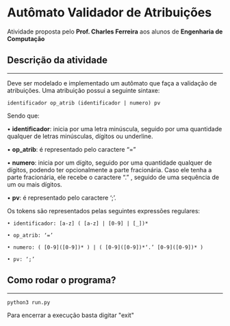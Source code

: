 # Autômato Validador de Atribuições

Atividade proposta pelo **Prof. Charles Ferreira** aos alunos de **Engenharia de Computação**

## **Descrição da atividade**
---

Deve ser modelado e implementado um autômato que faça a validação de atribuições. Uma
atribuição possui a seguinte sintaxe:

```
identificador op_atrib (identificador | numero) pv
```
Sendo que:

• **identificador**: inicia por uma letra minúscula, seguido por uma quantidade qualquer de
letras minúsculas, dígitos ou underline.

• **op_atrib**: é representado pelo caractere “=”

• **numero**: inicia por um dígito, seguido por uma quantidade qualquer de dígitos, podendo ter opcionalmente a parte fracionária. Caso ele tenha a parte fracionária, ele recebe o
caractere “.” , seguido de uma sequência de um ou mais dígitos.

• **pv**: é representado pelo caractere ‘;’.

Os tokens são representados pelas seguintes expressões regulares:

```
• identificador: [a-z] ( [a-z] | [0-9] | [_])*
```
```
• op_atrib: ‘=’
```
```
• numero: ( [0-9]([0-9])* ) | ( [0-9]([0-9])*‘.’ [0-9]([0-9])* )
```
```
• pv: ‘;’
```
## Como rodar o programa?
---

```
python3 run.py
```

Para encerrar a execução basta digitar "exit"